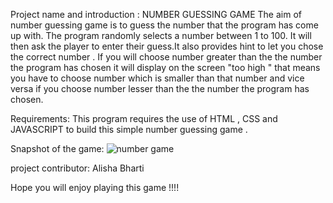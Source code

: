 Project name and introduction :
NUMBER GUESSING GAME
The aim of number guessing game is to guess the number that the program has come up with. The program randomly selects a number between 1 to 100. It will then ask the player to enter their guess.It also provides hint to let you chose the correct number .
If you will choose number greater than the the number the program has chosen it will display on the screen "too high " that means you have to choose number which is smaller than that number and vice versa if you choose number lesser than the the number the program has chosen.

Requirements:
This program requires the use of HTML , CSS and JAVASCRIPT to build this simple number guessing game .

Snapshot of the game:
![number game](https://user-images.githubusercontent.com/84632701/211774413-607fe664-5c76-477b-8907-d054ecfd7ace.png)

project contributor:
Alisha Bharti

Hope you will enjoy playing this game !!!!

